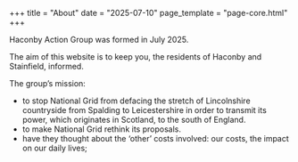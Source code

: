 +++
title = "About"
date = "2025-07-10"
page_template = "page-core.html"
+++

Haconby Action Group was formed in July 2025. 

The aim of this website is to keep you, the residents of Haconby and Stainfield, informed.

The group’s mission:

- to stop National Grid from defacing the stretch of Lincolnshire countryside from Spalding to Leicestershire in order to transmit its power, which originates in Scotland, to the south of England.
- to make National Grid rethink its proposals.
- have they thought about the ‘other’ costs involved: our costs, the impact on our daily lives;  
